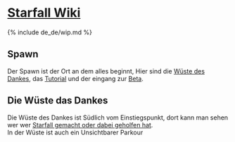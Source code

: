 # [<t>Starfall Wiki]({{site.baseurl}}/de_de/index)

{% include de_de/wip.md %}

## Spawn

Der Spawn ist der Ort an dem alles beginnt,
Hier sind die [<e>Wüste des Dankes](#die-wüste-das-dankes), das [<e>Tutorial]({{site.baseurl}}/de_de/places/tutorial) und der eingang zur [<m>Beta]().

## Die Wüste das Dankes

Die Wüste des Dankes ist Südlich vom Einstiegspunkt, dort kann man sehen wer wer [<m>Starfall gemacht oder dabei geholfen hat]().<br>
In der Wüste ist auch ein Unsichtbarer Parkour

<!-- TODO: Kleine Beschreibung des Raumes und der Schilder. -->

<!-- <details>
	<summary>Lösung (Spoiler)</summary>

TODO: Lösung für das Unsichtbare JnR machen.

</details> -->
